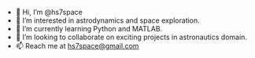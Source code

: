 - 👋 Hi, I’m @hs7space
- 👀 I’m interested in astrodynamics and space exploration.
- 🌱 I’m currently learning Python and MATLAB.
- 💞️ I’m looking to collaborate on exciting projects in astronautics domain.
- 📫 Reach me at hs7space@gmail.com

<!---
hs7space/hs7space is a ✨ special ✨ repository because its `README.md` (this file) appears on your GitHub profile.
You can click the Preview link to take a look at your changes.
--->
